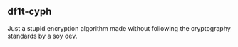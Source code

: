 ## df1t-cyph

Just a stupid encryption algorithm made without following the cryptography standards by a soy dev.
